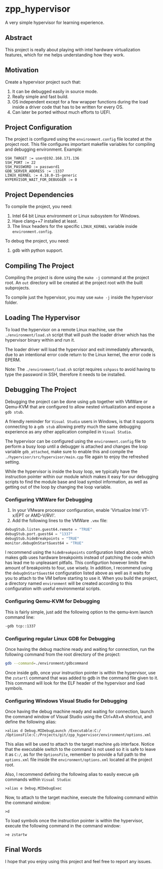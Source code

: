 zpp_hypervisor
==============
A very simple hypervisor for learning experience.

Abstract
--------
This project is really about playing with intel hardware virtualization features, which for me helps understanding
how they work.

Motivation
----------
Create a hypervisor project such that:
1. It can be debugged easily in source mode.
2. Really simple and fast build.
3. OS independent except for a few wrapper functions during the load inside a driver code
that has to be written for every OS.
4. Can later be ported without much efforts to UEFI.

Project Configuration
---------------------
The project is configured using the `environment.config` file located at the project root.
This file configures important makefile variables for compiling and debugging environment.
Example:
```make
SSH_TARGET := user@192.168.171.136
SSH_PORT := 22
SSH_PASSWORD := password1
GDB_SERVER_ADDRESS := :1337
LINUX_KERNEL := 4.18.0-15-generic
HYPERVISOR_WAIT_FOR_DEBUGGER := 0
```

Project Dependencies
--------------------
To compile the project, you need:
1. Intel 64 bit Linux environment or Linux subsystem for Windows.
2. Have clang++7 installed at least.
3. The linux headers for the specific `LINUX_KERNEL` variable inside `environment.config`.

To debug the project, you need:
1. gdb with python support.

Compiling The Project
---------------------
Compiling the project is done using the `make -j` command at the project root.
An `out` directory will be created at the project root with the built subprojects.

To compile just the hypervisor, you may use `make -j` inside the hypervisor folder.

Loading The Hypervisor
----------------------
To load the hypervisor on a remote Linux machine, use the `./environment/load.sh` script that will
push the loader driver which has the hypervisor binary within and run it.

The loader driver will load the hypervisor and exit immediately afterwards, due to an intentional
error code return to the Linux kernel, the error code is EPERM.

Note: The `./environment/load.sh` script requires `sshpass` to avoid having to type the password in SSH,
therefore it needs to be installed.

Debugging The Project
---------------------
Debugging the project can be done using `gdb` together with VMWare or Qemu-KVM that are configured
to allow nested virtualization and expose a `gdb stub`.

A friendly reminder for `Visual Studio` users in Windows, is that it supports connecting to a `gdb stub` allowing
pretty much the same debugging experience as any other application compiled in `Visual Studio`.

The hypervisor can be configured using the `environment.config` file to perform a busy loop until
a debugger is attached and changes the loop variable `gdb_attached`, make sure to enable this and compile the 
`./hypervisor/src/hypervisor/main.cpp` file again to enjoy the refreshed setting.

While the hypervisor is inside the busy loop, we typically have the instruction pointer within our module
which makes it easy for our debugging scripts to find the module base and load symbol information, as well
as getting out of the loop by changing the loop variable.

### Configuring VMWare for Debugging
1. In your VMware processor configuration, enable 'Virtualize Intel VT-x/EPT or AMD-V/RVI'.
2. Add the following lines to the VMWare `.vmx` file:
```py
debugStub.listen.guest64.remote = "TRUE"
debugStub.port.guest64 = "1337"
debugStub.hideBreakpoints = "TRUE"
monitor.debugOnStartGuest64 = "TRUE"
```
I recommend using the `hideBreakpoints` configuration listed above,
which makes gdb uses hardware breakpoints instead of patching the code which has lead me to unpleasant pitfalls.
This configurtion however limits the amount of breakpoints to four, use wisely.
In addition, I recommend using the `debugOnStartGuest64` configuration listed above as well as it waits for you to attach to the VM before starting
to use it.
When you build the project, a directory named `environment` will be created according to this configuration with 
useful environmental scripts.

### Configuring Qemu-KVM for Debugging
This is fairly simple, just add the following option to the qemu-kvm launch command line:
```sh
-gdb tcp::1337
```

### Configuring regular Linux GDB for Debugging
Once having the debug machine ready and waiting for connection, run the following command from the root
directory of the project:
```sh
gdb --command=./environment/gdbcommand
```

Once inside gdb, once your instruction pointer is within the hypervisor, use the `zstartl` command that was added
to gdb in the command file given to it. This command will look for the ELF header of the hypervisor and load symbols.

### Configuring Windows Visual Studio for Debugging
Once having the debug machine ready and waiting for connection, launch the command window of Visual Studio
using the Ctrl+Alt+A shortcut, and define the following alias:
```
>alias d Debug.MIDebugLaunch /Executable:C:/ /OptionsFile:C:/Projects/git/zpp_hypervisor/environment/options.xml
```
This alias will be used to attach to the target machine `gdb` interface.
Notice that the executable switch to the command is not used so it is safe to leave it as `C:/`, as for the `OptionsFile`, remember
to provide a full path to the `options.xml` file inside the `environment/options.xml` located at the project root.

Also, I recommend defining the following alias to easily execue `gdb` commands within `Visual Studio`:
```
>alias e Debug.MIDebugExec
```

Now, to attach to the target machine, execute the following command within the command window:
```
>d
```

To load symbols once the instruction pointer is within the hypervisor, execute the following command
in the command window:
```
>e zstartw
```

Final Words
-----------
I hope that you enjoy using this project and feel free to report any issues.

